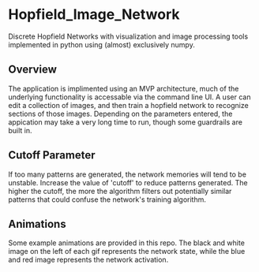 # Hopfield_Image_Network
Discrete Hopfield Networks with visualization and image processing tools implemented in python using
(almost) exclusively numpy.

## Overview
The application is implimented using an MVP architecture, much of the underlying functionality is
accessable via the command line UI. A user can edit a collection of images, and then train a hopfield
network to recognize sections of those images. Depending on the parameters entered, the appication may
take a very long time to run, though some guardrails are built in.


## Cutoff Parameter
If too many patterns are generated, the network memories will tend to be unstable. Increase the
value of 'cutoff' to reduce patterns generated. The higher the cutoff, the more the algorithm
filters out potentially similar patterns that could confuse the network's training algorithm.


## Animations
Some example animations are provided in this repo. The black and white image on the left of each gif
represents the network state, while the blue and red image represents the network activation.
